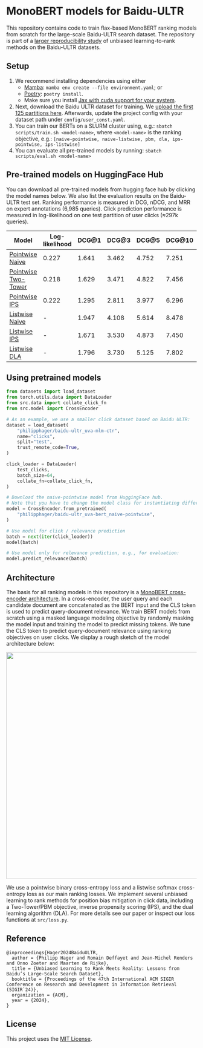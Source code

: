 # MonoBERT models for Baidu-ULTR
This repository contains code to train flax-based MonoBERT ranking models from scratch for the large-scale Baidu-ULTR search dataset. The repository is part of a [larger reproducibility study](https://philipphager.github.io/assets/papers/2024-sigir-ultr-meets-reality.pdf) of unbiased learning-to-rank methods on the Baidu-ULTR datasets.

## Setup
1. We recommend installing dependencies using either
     - [Mamba](https://github.com/conda-forge/miniforge): `mamba env create --file environment.yaml`; or
     - [Poetry](https://python-poetry.org/): `poetry install`.
     - Make sure you install [Jax with cuda support for your system](https://jax.readthedocs.io/en/latest/installation.html#installing-jax).
2. Next, download the Baidu ULTR dataset for training. We [upload the first 125 partitions here](https://huggingface.co/datasets/philipphager/baidu-ultr-pretrain/tree/main). Afterwards, update the project config with your dataset path under `config/user_const.yaml`.
3. You can train our BERTs on a SLURM cluster using, e.g.: `sbatch scripts/train.sh <model-name>`, where `<model-name>` is the ranking objective, e.g.: `[naive-pointwise, naive-listwise, pbm, dla, ips-pointwise, ips-listwise]`
5. You can evaluate all pre-trained models by running: `sbatch scripts/eval.sh <model-name>`

## Pre-trained models on HuggingFace Hub
You can download all pre-trained models from hugging face hub by clicking the model names below. We also list the evaluation results on the Baidu-ULTR test set. Ranking performance is measured in DCG, nDCG, and MRR on expert annotations (6,985 queries). Click prediction performance is measured in log-likelihood on one test partition of user clicks (≈297k queries).

| Model                                                                                          | Log-likelihood | DCG@1 | DCG@3 | DCG@5 | DCG@10 | nDCG@10 | MRR@10 |
|------------------------------------------------------------------------------------------------|----------------|-------|-------|-------|--------|---------|--------|
| [Pointwise Naive](https://huggingface.co/philipphager/baidu-ultr_uva-bert_naive-pointwise)     | 0.227          | 1.641 | 3.462 | 4.752 | 7.251  | 0.357   | 0.609  |
| [Pointwise Two-Tower](https://huggingface.co/philipphager/baidu-ultr_uva-bert_twotower)        | 0.218          | 1.629 | 3.471 | 4.822 | 7.456  | 0.367   | 0.607  |
| [Pointwise IPS](https://huggingface.co/philipphager/baidu-ultr_uva-bert_ips-pointwise)         | 0.222          | 1.295 | 2.811 | 3.977 | 6.296  | 0.307   | 0.534  |
| [Listwise Naive](https://huggingface.co/philipphager/baidu-ultr_uva-bert_naive-listwise)       | -              | 1.947 | 4.108 | 5.614 | 8.478  | 0.405   | 0.639  |
| [Listwise IPS](https://huggingface.co/philipphager/baidu-ultr_uva-bert_ips-listwise)           | -              | 1.671 | 3.530 | 4.873 | 7.450  | 0.361   | 0.603  |
| [Listwise DLA](https://huggingface.co/philipphager/baidu-ultr_uva-bert_dla)                    | -              | 1.796 | 3.730 | 5.125 | 7.802  | 0.377   | 0.615  |


## Using pretrained models
```Python
from datasets import load_dataset
from torch.utils.data import DataLoader
from src.data import collate_click_fn
from src.model import CrossEncoder

# As an example, we use a smaller click dataset based on Baidu ULTR:
dataset = load_dataset(
    "philipphager/baidu-ultr_uva-mlm-ctr",
    name="clicks",
    split="test",
    trust_remote_code=True,
)

click_loader = DataLoader(
    test_clicks,
    batch_size=64,
    collate_fn=collate_click_fn,
)

# Download the naive-pointwise model from HuggingFace hub.
# Note that you have to change the model class for instantiating different models:
model = CrossEncoder.from_pretrained(
    "philipphager/baidu-ultr_uva-bert_naive-pointwise",
)

# Use model for click / relevance prediction
batch = next(iter(click_loader))
model(batch)

# Use model only for relevance prediction, e.g., for evaluation:
model.predict_relevance(batch)
```

## Architecture
The basis for all ranking models in this repository is a [MonoBERT cross-encoder architecture](https://arxiv.org/pdf/1910.14424.pdf). In a cross-encoder, the user query and each candidate document are concatenated as the BERT input and the CLS token is used to predict query-document relevance. We train BERT models from scratch using a masked language modeling objective by randomly masking the model input and training the model to predict missing tokens. We tune the CLS token to predict query-document relevance using ranking objectives on user clicks. We display a rough sketch of the model architecture below:

<p align="center">
  <img src='https://github.com/philipphager/baidu-bert-model/assets/9155371/065e704d-51ba-4c2f-ac4d-aa589f44565a' width='600'>
</p>

We use a pointwise binary cross-entropy loss and a listwise softmax cross-entropy loss as our main ranking losses. We implement several unbiased learning to rank methods for position bias mitigation in click data, including a Two-Tower/PBM objective, inverse propensity scoring (IPS), and the dual learning algorithm (DLA). For more details see our paper or inspect our loss functions at `src/loss.py`.

## Reference
```
@inproceedings{Hager2024BaiduULTR,
  author = {Philipp Hager and Romain Deffayet and Jean-Michel Renders and Onno Zoeter and Maarten de Rijke},
  title = {Unbiased Learning to Rank Meets Reality: Lessons from Baidu’s Large-Scale Search Dataset},
  booktitle = {Proceedings of the 47th International ACM SIGIR Conference on Research and Development in Information Retrieval (SIGIR`24)},
  organization = {ACM},
  year = {2024},
}
```

## License
This project uses the [MIT License](https://github.com/philipphager/baidu-bert-model/blob/main/LICENSE).
